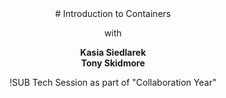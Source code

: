 <!-- .slide: data-background="#FB8033" -->
<center>
# Introduction to Containers <!-- .element: class="intro-header" -->

with <!-- .element: style="color:white" -->

**Kasia Siedlarek** <!-- .element: style="color:white" --> <br />
**Tony Skidmore** <!-- .element: style="color:white" -->

!SUB
Tech Session as part of "Collaboration Year"
